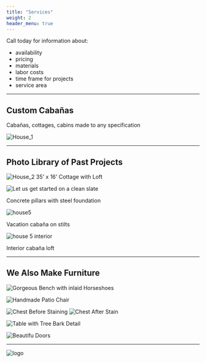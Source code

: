 ```yaml
---
title: "Services"
weight: 2
header_menu: true
---
```


Call today for information about:

- availability
- pricing
- materials
- labor costs
- time frame for projects
- service area

---

## Custom Cabañas

Cabañas, cottages, cabins made to any specification

![House_1](images/house_1.jpeg)

---

## Photo Library of Past Projects

![House_2](images/house_2.jpeg)
35' x 16' Cottage with Loft

![Let us get started on a clean slate](images/house_4.jpeg)

Concrete pillars with steel foundation

![house5](../images/house_5.jpeg)

Vacation cabaña on stilts

![house 5 interior](../images/house_Loft.jpeg)

Interior cabaña loft

---
## We Also Make Furniture
![Gorgeous Bench with inlaid Horseshoes](../images/horseshoeBench.jpeg)

![Handmade Patio Chair](../images/house_chair.jpeg)

![Chest Before Staining](../images/chest_1.jpeg)
![Chest After Stain](../images/chest_2.jpeg)

![Table with Tree Bark Detail](../images/house_Table.jpeg)

![Beautifu Doors](../images/house_door.jpeg)


---

<!-- Want to learn more about my services?

Check out [this page](services) I created. It carries a lot more details... -->

![logo](../images/faviconBlack-200x200.png)
